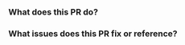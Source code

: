 <!-- Please review the following before submitting a PR:
chectl's Contributing Guide: https://github.com/che-incubator/chectl/blob/master/CONTRIBUTING.md
Pull Request Policy: https://github.com/che-incubator/chectl/blob/master/CONTRIBUTING.md#push-changes-provide-pull-request
-->

### What does this PR do?


### What issues does this PR fix or reference?

